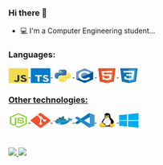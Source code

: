 ### Hi there 👋

- 💻 I'm a Computer Engineering student...

### Languages:
<div style="display: inline_block">
  <a href="#">
  <img align="center" alt="JavaScript" title="JavaScript" height="30" width="40" src="https://raw.githubusercontent.com/devicons/devicon/master/icons/javascript/javascript-original.svg">
  <img align="center" alt="Typescript" title="Typescript" height="30" width="40" src="https://raw.githubusercontent.com/devicons/devicon/master/icons/typescript/typescript-original.svg"> 
  <img align="center" alt="Python" title="Python" height="30" width="40" src="https://raw.githubusercontent.com/devicons/devicon/master/icons/python/python-original.svg">
  <img align="center" alt="C" title="C" height="30" width="40" src="https://raw.githubusercontent.com/devicons/devicon/master/icons/c/c-original.svg">
  <img align="center" alt="HTML" title="HTML" height="30" width="40" src="https://raw.githubusercontent.com/devicons/devicon/master/icons/html5/html5-original.svg">
  <img align="center" alt="CSS" title="CSS" height="30" width="40" src="https://raw.githubusercontent.com/devicons/devicon/master/icons/css3/css3-original.svg">
</div>

  
### Other technologies:
 <div style="display: inline_block">
  <a href="#">
   <img align="center" alt="Node JS" title="Node JS" height="30" width="40" src="https://raw.githubusercontent.com/devicons/devicon/master/icons/nodejs/nodejs-original.svg">
  <img align="center" alt="Git" title="Git" height="30" width="40" src="https://raw.githubusercontent.com/devicons/devicon/master/icons/git/git-original.svg">
  <img align="center" alt="Docker" title="Docker" height="30" width="40" src="https://raw.githubusercontent.com/devicons/devicon/master/icons/docker/docker-original.svg">
  <img align="center" alt="VS Code" title="Visual Studio Code" height="30" width="40" src="https://raw.githubusercontent.com/devicons/devicon/master/icons/vscode/vscode-original.svg"> 
  <img align="center" alt="Linux" title="Linux" height="30" width="40" src="https://raw.githubusercontent.com/devicons/devicon/master/icons/linux/linux-original.svg">
  <img align="center" alt="Microsoft Windows" title="Microsoft Windows" height="30" width="40" src="https://raw.githubusercontent.com/devicons/devicon/master/icons/windows8/windows8-original.svg">
</div>

#
<div>
  <a href="https://github.com/amartinsmg">
  <img height="160em" src="https://github-readme-stats.vercel.app/api?username=amartinsmg&show_icons=true&theme=dark&include_all_commits=false&count_private=false"/>
  <img height="160em" src="https://github-readme-stats.vercel.app/api/top-langs/?username=amartinsmg&layout=compact&langs_count=6&theme=dark"/>
</div>


